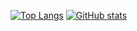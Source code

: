 [![Top Langs](https://github-readme-stats.vercel.app/api/top-langs/?username=anuraghazra&layout=compact)](https://github.com/anuraghazra/github-readme-stats)
[![GitHub stats](https://github-readme-stats.vercel.app/api?username=MizuiMiduki&show_icons=true)](https://github.com/anuraghazra/github-readme-stats)

